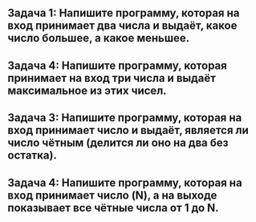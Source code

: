 ## Задача 1: Напишите программу, которая на вход принимает два числа и выдаёт, какое число большее, а какое меньшее.
## Задача 4: Напишите программу, которая принимает на вход три числа и выдаёт максимальное из этих чисел.
## Задача 3: Напишите программу, которая на вход принимает число и выдаёт, является ли число чётным (делится ли оно на два без остатка).
## Задача 4: Напишите программу, которая на вход принимает число (N), а на выходе показывает все чётные числа от 1 до N.

